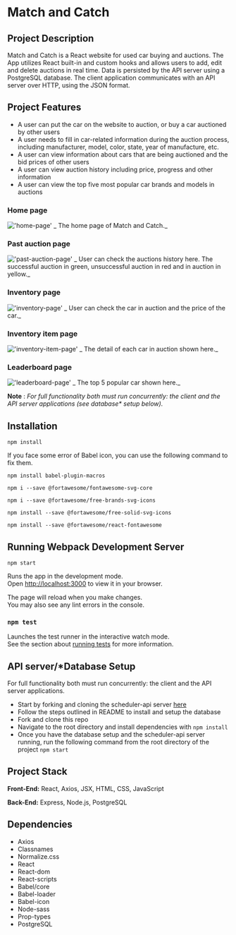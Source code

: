# Match and Catch
## Project Description

Match and Catch is a React website for used car buying and auctions.
The App utilizes  React built-in and custom hooks and allows users to add, edit and delete auctions in real time.
Data is persisted by the API server using a PostgreSQL database. The client application communicates with an API server over HTTP, using the JSON format.

## Project Features
- A user can put the car on the website to auction, or buy a car auctioned by other users
- A user needs to fill in car-related information during the auction process, including manufacturer, model, color, state, year of manufacture, etc.
- A user can view information about cars that are being auctioned and the bid prices of other users
- A user can view auction history including price, progress and other information
- A user can view the top five most popular car brands and models in auctions

### Home page
!['home-page'](https://github.com/JunqiDu/matchandCatch/blob/main/docs/localhost_3000_.png)
_ The home page of Match and Catch._

### Past auction page
!['past-auction-page'](https://github.com/JunqiDu/matchandCatch/blob/main/docs/localhost_3000_pastAuction.png)
_ User can check the auctions history here. The successful auction in green, unsuccessful auction in red and in auction in yellow._

### Inventory page
!['inventory-page'](https://github.com/JunqiDu/matchandCatch/blob/main/docs/localhost_3000_inventory.png)
_ User can check the car in auction and the price of the car._

### Inventory item page
!['inventory-item-page'](https://github.com/JunqiDu/matchandCatch/blob/main/docs/localhost_3000_inventory_1.png)
_ The detail of each car in auction shown here._

### Leaderboard page
!['leaderboard-page'](https://github.com/JunqiDu/matchandCatch/blob/main/docs/localhost_3000_leaderboard.png)
_ The top 5 popular car shown here._

 **Note** : _For full functionality both must run concurrently: the client and the API server applications (see database* setup below)._

## Installation

```npm install```

If you face some error of Babel icon, you can use the following command to fix them.

```npm install babel-plugin-macros```

```npm i --save @fortawesome/fontawesome-svg-core```

```npm i --save @fortawesome/free-brands-svg-icons```

```npm install --save @fortawesome/free-solid-svg-icons```

```npm install --save @fortawesome/react-fontawesome```

## Running Webpack Development Server

```npm start```

Runs the app in the development mode.\
Open [http://localhost:3000](http://localhost:3000) to view it in your browser.

The page will reload when you make changes.\
You may also see any lint errors in the console.

### `npm test`

Launches the test runner in the interactive watch mode.\
See the section about [running tests](https://facebook.github.io/create-react-app/docs/running-tests) for more information.

## API server/*Database Setup

For full functionality both must run concurrently: the client and the API server applications.
- Start by forking and cloning the scheduler-api server [here](https://github.com/JunqiDu/matchandcatch-api)
- Follow the steps outlined in README to install and setup the database
- Fork and clone this repo
- Navigate to the root directory and install dependencies with `npm install`
- Once you have the database setup and the scheduler-api server running, run the following command from the root directory of the project `npm start`

## Project Stack

__Front-End:__ React, Axios, JSX, HTML, CSS, JavaScript

__Back-End:__ Express, Node.js, PostgreSQL

## Dependencies
- Axios
- Classnames
- Normalize.css
- React
- React-dom
- React-scripts
- Babel/core
- Babel-loader
- Babel-icon
- Node-sass
- Prop-types
- PostgreSQL
